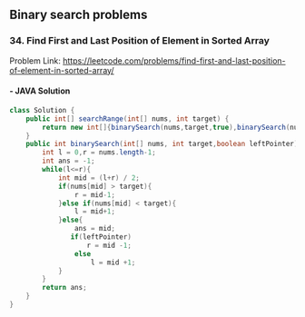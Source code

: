 ## Binary search problems

### 34. Find First and Last Position of Element in Sorted Array

Problem Link: https://leetcode.com/problems/find-first-and-last-position-of-element-in-sorted-array/

#### - JAVA Solution
```java
class Solution {
    public int[] searchRange(int[] nums, int target) {
        return new int[]{binarySearch(nums,target,true),binarySearch(nums,target,false)};
    }
    public int binarySearch(int[] nums, int target,boolean leftPointer){
        int l = 0,r = nums.length-1;
        int ans = -1;
        while(l<=r){
            int mid = (l+r) / 2;
            if(nums[mid] > target){
                r = mid-1;
            }else if(nums[mid] < target){
                l = mid+1;
            }else{
                ans = mid;
               if(leftPointer)
                   r = mid -1;
                else
                    l = mid +1;
            }
        }
        return ans;
    }
}
```
